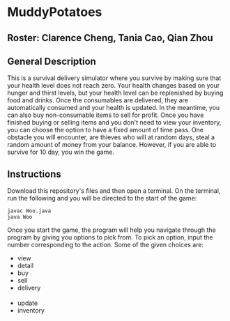 # MuddyPotatoes
## Roster: Clarence Cheng, Tania Cao, Qian Zhou

## General Description
This is a survival delivery simulator where you survive by making sure that your health level does not reach zero. Your health changes based on your hunger and thirst levels, but your health level can be replenished by buying food and drinks. Once the consumables are delivered, they are automatically consumed and your health is updated. In the meantime, you can also buy non-consumable items to sell for profit. Once you have finished buying or selling items and you don't need to view your inventory, you can choose the option to have a fixed amount of time pass. One obstacle you will encounter, are thieves who will at random days, steal a random amount of money from your balance. However, if you are able to survive for 10 day, you win the game.

## Instructions 
Download this repository's files and then open a terminal. On the terminal, run the following and you will be directed to the start of the game:
```
javac Woo.java
java Woo
```

Once you start the game, the program will help you navigate through the program by giving you options to pick from. To pick an option, input the number corresponding to the action. Some of the given choices are:
* view <store name>
* detail <item>
* buy <item>
* sell <item>
* delivery <option>
* update
* inventory
